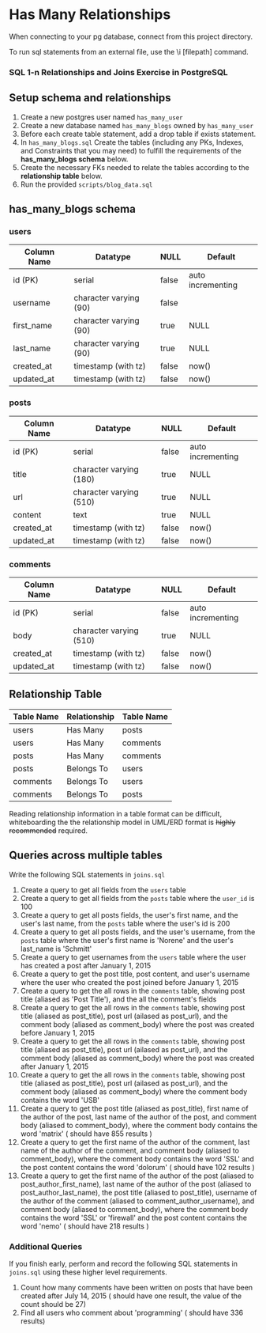 # Has Many Relationships

When connecting to your pg database, connect from this project directory.

To run sql statements from an external file, use the \i [filepath] command.

### SQL 1-n Relationships and Joins Exercise in PostgreSQL

## Setup schema and relationships

1.  Create a new postgres user named `has_many_user`
1.  Create a new database named `has_many_blogs` owned by `has_many_user`
1.  Before each create table statement, add a drop table if exists statement.
1.  In `has_many_blogs.sql` Create the tables (including any PKs, Indexes, and Constraints that you may need) to fulfill the requirements of the **has_many_blogs schema** below.
1.  Create the necessary FKs needed to relate the tables according to the **relationship table** below.
1.  Run the provided `scripts/blog_data.sql`

## has_many_blogs schema

### users

| Column Name | Datatype               | NULL  | Default           |
| ----------- | ---------------------- | ----- | ----------------- |
| id (PK)     | serial                 | false | auto incrementing |
| username    | character varying (90) | false |                   |
| first_name  | character varying (90) | true  | NULL              |
| last_name   | character varying (90) | true  | NULL              |
| created_at  | timestamp (with tz)    | false | now()             |
| updated_at  | timestamp (with tz)    | false | now()             |

### posts

| Column Name | Datatype                | NULL  | Default           |
| ----------- | ----------------------- | ----- | ----------------- |
| id (PK)     | serial                  | false | auto incrementing |
| title       | character varying (180) | true  | NULL              |
| url         | character varying (510) | true  | NULL              |
| content     | text                    | true  | NULL              |
| created_at  | timestamp (with tz)     | false | now()             |
| updated_at  | timestamp (with tz)     | false | now()             |

### comments

| Column Name | Datatype                | NULL  | Default           |
| ----------- | ----------------------- | ----- | ----------------- |
| id (PK)     | serial                  | false | auto incrementing |
| body        | character varying (510) | true  | NULL              |
| created_at  | timestamp (with tz)     | false | now()             |
| updated_at  | timestamp (with tz)     | false | now()             |

## Relationship Table

| Table Name | Relationship | Table Name |
| ---------- | ------------ | ---------- |
| users      | Has Many     | posts      |
| users      | Has Many     | comments   |
| posts      | Has Many     | comments   |
| posts      | Belongs To   | users      |
| comments   | Belongs To   | users      |
| comments   | Belongs To   | posts      |

Reading relationship information in a table format can be difficult, whiteboarding the the relationship model in UML/ERD format is ~~highly recommended~~ required.

## Queries across multiple tables

Write the following SQL statements in `joins.sql`

1.  Create a query to get all fields from the `users` table
1.  Create a query to get all fields from the `posts` table where the `user_id` is 100
1.  Create a query to get all posts fields, the user's first name, and the user's last name, from the `posts` table where the user's id is 200
1.  Create a query to get all posts fields, and the user's username, from the `posts` table where the user's first name is 'Norene' and the user's last_name is 'Schmitt'
1.  Create a query to get usernames from the `users` table where the user has created a post after January 1, 2015
1.  Create a query to get the post title, post content, and user's username where the user who created the post joined before January 1, 2015
1.  Create a query to get the all rows in the `comments` table, showing post title (aliased as 'Post Title'), and the all the comment's fields
1.  Create a query to get the all rows in the `comments` table, showing post title (aliased as post_title), post url (ailased as post_url), and the comment body (aliased as comment_body) where the post was created before January 1, 2015
1.  Create a query to get the all rows in the `comments` table, showing post title (aliased as post_title), post url (ailased as post_url), and the comment body (aliased as comment_body) where the post was created after January 1, 2015
1.  Create a query to get the all rows in the `comments` table, showing post title (aliased as post_title), post url (ailased as post_url), and the comment body (aliased as comment_body) where the comment body contains the word 'USB'
1.  Create a query to get the post title (aliased as post_title), first name of the author of the post, last name of the author of the post, and comment body (aliased to comment_body), where the comment body contains the word 'matrix' ( should have 855 results )
1.  Create a query to get the first name of the author of the comment, last name of the author of the comment, and comment body (aliased to comment_body), where the comment body contains the word 'SSL' and the post content contains the word 'dolorum' ( should have 102 results )
1.  Create a query to get the first name of the author of the post (aliased to post_author_first_name), last name of the author of the post (aliased to post_author_last_name), the post title (aliased to post_title), username of the author of the comment (aliased to comment_author_username), and comment body (aliased to comment_body), where the comment body contains the word 'SSL' or 'firewall' and the post content contains the word 'nemo' ( should have 218 results )

### Additional Queries

If you finish early, perform and record the following SQL statements in `joins.sql` using these higher level requirements.

1.  Count how many comments have been written on posts that have been created after July 14, 2015 ( should have one result, the value of the count should be 27)
1.  Find all users who comment about 'programming' ( should have 336 results)
